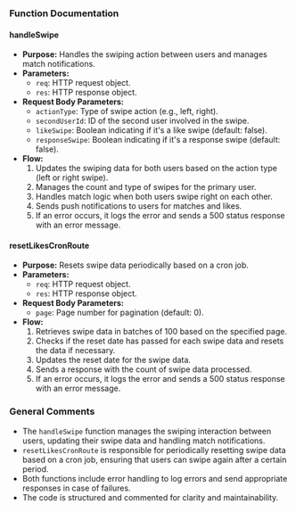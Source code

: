 ### Function Documentation

#### handleSwipe

- **Purpose:** Handles the swiping action between users and manages match notifications.
- **Parameters:**
  - `req`: HTTP request object.
  - `res`: HTTP response object.
- **Request Body Parameters:**
  - `actionType`: Type of swipe action (e.g., left, right).
  - `secondUserId`: ID of the second user involved in the swipe.
  - `likeSwipe`: Boolean indicating if it's a like swipe (default: false).
  - `responseSwipe`: Boolean indicating if it's a response swipe (default: false).
- **Flow:**
  1. Updates the swiping data for both users based on the action type (left or right swipe).
  2. Manages the count and type of swipes for the primary user.
  3. Handles match logic when both users swipe right on each other.
  4. Sends push notifications to users for matches and likes.
  5. If an error occurs, it logs the error and sends a 500 status response with an error message.

#### resetLikesCronRoute

- **Purpose:** Resets swipe data periodically based on a cron job.
- **Parameters:**
  - `req`: HTTP request object.
  - `res`: HTTP response object.
- **Request Body Parameters:**
  - `page`: Page number for pagination (default: 0).
- **Flow:**
  1. Retrieves swipe data in batches of 100 based on the specified page.
  2. Checks if the reset date has passed for each swipe data and resets the data if necessary.
  3. Updates the reset date for the swipe data.
  4. Sends a response with the count of swipe data processed.
  5. If an error occurs, it logs the error and sends a 500 status response with an error message.

### General Comments

- The `handleSwipe` function manages the swiping interaction between users, updating their swipe data and handling match notifications.
- `resetLikesCronRoute` is responsible for periodically resetting swipe data based on a cron job, ensuring that users can swipe again after a certain period.
- Both functions include error handling to log errors and send appropriate responses in case of failures.
- The code is structured and commented for clarity and maintainability.